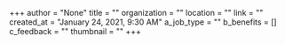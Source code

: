 +++
author = "None"
title = ""
organization = ""
location = ""
link = ""
created_at = "January 24, 2021, 9:30 AM"
a_job_type = ""
b_benefits = []
c_feedback = ""
thumbnail = ""
+++
